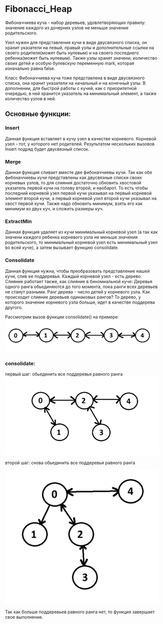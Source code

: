 # Fibonacci_Heap
Фибоначчиева куча - набор деревьев, удовлетворяющих правилу: значение каждого из дочерних узлов не меньше значение родительского.

Узел нужен для представления кучи в виде двусвязного списка, он хранит указатели на левый, правый узлы и дополнительные ссылки на своего родителя(может быть нулевым) и на своего последнего ребенка(может быть нулевым). Также узлы хранят значени, количество своих детей и особую булевскую переменную mark, которая изначально равна false.

Класс Фибоначчиева куча тоже представлена в виде двусвязного списка, она хранит указатели на начальный и на конечный узлы. В дополнении, для быстрой работы с кучей, как с приоритетной очередью, в ней хранится указатель на минимальный элемент, а также количество узлов в ней.

## Основные функции:

### Insert
Данная функция вставляет в кучу узел в качестве корневого. Корневой узел - тот, у которого нет родителей.
Результатом нескольких вызовов Insert подряд будет двусвязный список. 

### Merge
Данная функция сливает вместе две фибоначчиевы кучи. Так как обе фибоначчиевы кучи представлены как двусвязные списки своих корневых узлов, то для слияния достаточно обновить хвостовой указатель первой кучи на голову второй, и наобарот. То есть чтобы последний корневой узел первой кучи указывал на первый корневой элемент второй кучи, а первый корневой узел второй кучи указывал на хвост первой кучи. Также надо обновить минимум, взять его как минимум из двух куч, и сложить размеры куч.

### ExtractMin
Данная функция удаляет из кучи минимальный корневой узел (а так как значени каждого ребенка корневого узла не меньше значения родительского, то минимальный корневой узел есть минимальный узел во всей куче), а затем вызывает функцию consolidate.

### Consolidate
Данная функция нужна, чтобы преобразовать представление нашей кучи, слив ее поддеревья. Каждый корневой узел - есть дерево. Слияние работает также, как слияние в биномиальной куче: Деревья одного ранга обьединяются до того момента, пока ранги всех деревьев не станут разными. Ранг дерева - число детей у корневого узла. Как происходит слияние деревьев одинаковых рангов? То дерево, у которого значение корневого узла больше, идет в качестве поддерева другого. 

Рассмотрим вызов функции consolidate() на примере:
![alt text](https://github.com/alkasher/Fibonacci_Heap/blob/master/двусвязный.png?raw=true)

### consolidate:

первый шаг:
обьединить все поддеревья равного ранга
![alt text](https://github.com/alkasher/Fibonacci_Heap/blob/master/2шаг.png?raw=true)


второй шаг:
снова обьединить все поддеревья равного ранга

![alt text](https://github.com/alkasher/Fibonacci_Heap/blob/master/3шаг.png?raw=true)

Так как больше поддеревьев равного ранга нет, то функция завершает свое выполнение.

